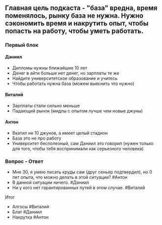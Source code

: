 ## Главная цель подкаста - "база" вредна, время поменялось, рынку база не нужна. Нужно сэкономить время и накрутить опыт, чтобы попасть на работу, чтобы уметь работать.

### Первый блок
#### Даниил
- Дипломы нужны ближайшие 10 лет
- Денег в айти больше нет денег, но зарплаты те же
- Найдите университетское образование и учитесь
- Чтобы работать нужна база (можем выяснить что нужно)
#### Виталий
- Зарплаты стали сильно меньше
- Падающий рынок (мидлы с опытом лучше чем новые джуны)
#### Антон
- Вкатил не 10 джунов, а имеет целый стадион
- База это не про работу
- Университет бесполезный, сам Даниил это говорил (нужен только для того, чтобы тебя воспринимали как серьезного человека)

### Вопрос - Ответ
- Мне 30, я умею писать круды сам (друг сеньер подтвердил), но 0 лет опыта, что можно делать в этой ситуации? #Антон
- В данной ситуации ничего. #Даниил
- Ни у кого нет гарантированных путей в этом случае. #Виталий

Итог
- Алгосы #Виталий
- Блат #Даниил 
- Накрутка #Антон 


